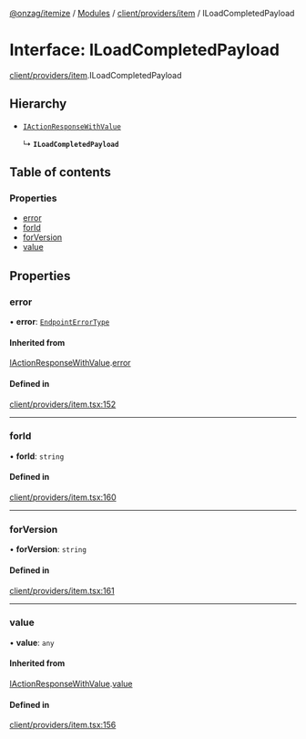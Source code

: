 [@onzag/itemize](../README.md) / [Modules](../modules.md) / [client/providers/item](../modules/client_providers_item.md) / ILoadCompletedPayload

# Interface: ILoadCompletedPayload

[client/providers/item](../modules/client_providers_item.md).ILoadCompletedPayload

## Hierarchy

- [`IActionResponseWithValue`](client_providers_item.IActionResponseWithValue.md)

  ↳ **`ILoadCompletedPayload`**

## Table of contents

### Properties

- [error](client_providers_item.ILoadCompletedPayload.md#error)
- [forId](client_providers_item.ILoadCompletedPayload.md#forid)
- [forVersion](client_providers_item.ILoadCompletedPayload.md#forversion)
- [value](client_providers_item.ILoadCompletedPayload.md#value)

## Properties

### error

• **error**: [`EndpointErrorType`](../modules/base_errors.md#endpointerrortype)

#### Inherited from

[IActionResponseWithValue](client_providers_item.IActionResponseWithValue.md).[error](client_providers_item.IActionResponseWithValue.md#error)

#### Defined in

[client/providers/item.tsx:152](https://github.com/onzag/itemize/blob/f2f29986/client/providers/item.tsx#L152)

___

### forId

• **forId**: `string`

#### Defined in

[client/providers/item.tsx:160](https://github.com/onzag/itemize/blob/f2f29986/client/providers/item.tsx#L160)

___

### forVersion

• **forVersion**: `string`

#### Defined in

[client/providers/item.tsx:161](https://github.com/onzag/itemize/blob/f2f29986/client/providers/item.tsx#L161)

___

### value

• **value**: `any`

#### Inherited from

[IActionResponseWithValue](client_providers_item.IActionResponseWithValue.md).[value](client_providers_item.IActionResponseWithValue.md#value)

#### Defined in

[client/providers/item.tsx:156](https://github.com/onzag/itemize/blob/f2f29986/client/providers/item.tsx#L156)
